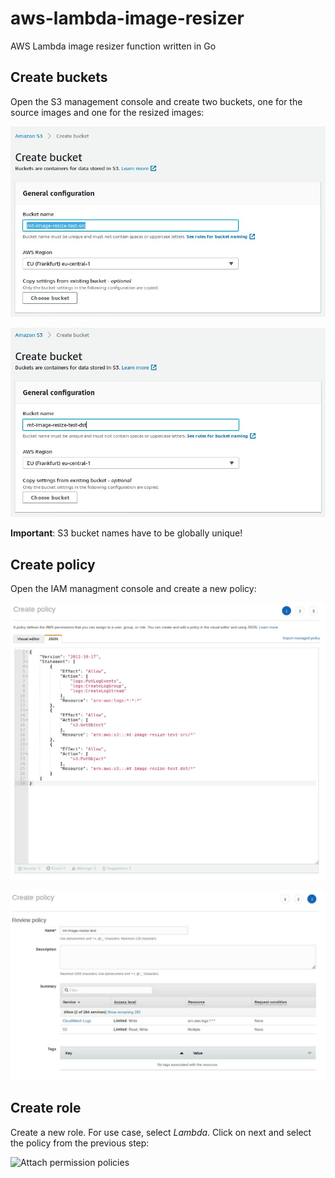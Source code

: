 # aws-lambda-image-resizer
AWS Lambda image resizer function written in Go

## Create buckets

Open the S3 management console and create two buckets, one for the source images and one for the resized images:

![Create source bucket](screenshots/create_src_bucket.jpg)

![Create destination bucket](screenshots/create_dst_bucket.jpg)

**Important**: S3 bucket names have to be globally unique!

## Create policy

Open the IAM managment console and create a new policy:

![Create policy](screenshots/create_policy.jpg)


![Create policy](screenshots/create_policy2.jpg)

## Create role

Create a new role. For use case, select *Lambda*. Click on next and select the policy from the previous step:

![Attach permission policies](screenshots/attach_permission_policies.jpg)


